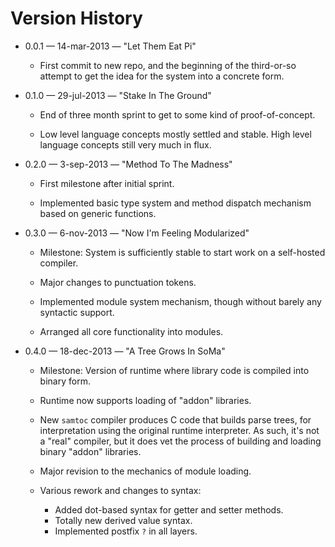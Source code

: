 Version History
===============

* 0.0.1 &mdash; 14-mar-2013 &mdash; "Let Them Eat Pi"

  * First commit to new repo, and the beginning of the third-or-so
    attempt to get the idea for the system into a concrete form.

* 0.1.0 &mdash; 29-jul-2013 &mdash; "Stake In The Ground"

  * End of three month sprint to get to some kind of proof-of-concept.

  * Low level language concepts mostly settled and stable. High level
    language concepts still very much in flux.

* 0.2.0 &mdash; 3-sep-2013 &mdash; "Method To The Madness"

  * First milestone after initial sprint.

  * Implemented basic type system and method dispatch mechanism based
    on generic functions.

* 0.3.0 &mdash; 6-nov-2013 &mdash; "Now I'm Feeling Modularized"

  * Milestone: System is sufficiently stable to start work on a self-hosted
    compiler.

  * Major changes to punctuation tokens.

  * Implemented module system mechanism, though without barely any syntactic
    support.

  * Arranged all core functionality into modules.

* 0.4.0 &mdash; 18-dec-2013 &mdash; "A Tree Grows In SoMa"

  * Milestone: Version of runtime where library code is compiled into
    binary form.

  * Runtime now supports loading of "addon" libraries.

  * New `samtoc` compiler produces C code that builds parse trees, for
    interpretation using the original runtime interpreter. As such, it's
    not a "real" compiler, but it does vet the process of building and
    loading binary "addon" libraries.

  * Major revision to the mechanics of module loading.

  * Various rework and changes to syntax:
    * Added dot-based syntax for getter and setter methods.
    * Totally new derived value syntax.
    * Implemented postfix `?` in all layers.
